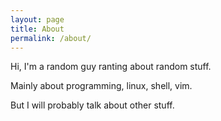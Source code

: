 ```yaml
---
layout: page
title: About
permalink: /about/
---
```


Hi, I'm a random guy ranting about random stuff.

Mainly about programming, linux, shell, vim.

But I will probably talk about other stuff.

